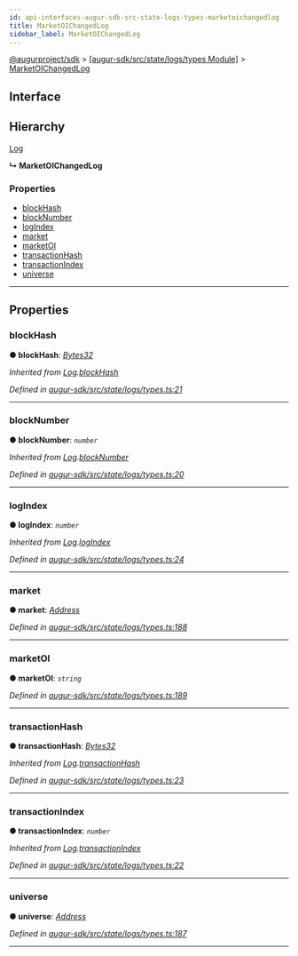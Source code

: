 ```yaml
---
id: api-interfaces-augur-sdk-src-state-logs-types-marketoichangedlog
title: MarketOIChangedLog
sidebar_label: MarketOIChangedLog
---
```


[@augurproject/sdk](api-readme.md) > [[augur-sdk/src/state/logs/types Module]](api-modules-augur-sdk-src-state-logs-types-module.md) > [MarketOIChangedLog](api-interfaces-augur-sdk-src-state-logs-types-marketoichangedlog.md)

## Interface

## Hierarchy

 [Log](api-interfaces-augur-sdk-src-state-logs-types-log.md)

**↳ MarketOIChangedLog**

### Properties

* [blockHash](api-interfaces-augur-sdk-src-state-logs-types-marketoichangedlog.md#blockhash)
* [blockNumber](api-interfaces-augur-sdk-src-state-logs-types-marketoichangedlog.md#blocknumber)
* [logIndex](api-interfaces-augur-sdk-src-state-logs-types-marketoichangedlog.md#logindex)
* [market](api-interfaces-augur-sdk-src-state-logs-types-marketoichangedlog.md#market)
* [marketOI](api-interfaces-augur-sdk-src-state-logs-types-marketoichangedlog.md#marketoi)
* [transactionHash](api-interfaces-augur-sdk-src-state-logs-types-marketoichangedlog.md#transactionhash)
* [transactionIndex](api-interfaces-augur-sdk-src-state-logs-types-marketoichangedlog.md#transactionindex)
* [universe](api-interfaces-augur-sdk-src-state-logs-types-marketoichangedlog.md#universe)

---

## Properties

<a id="blockhash"></a>

###  blockHash

**● blockHash**: *[Bytes32](api-modules-augur-sdk-src-state-logs-types-module.md#bytes32)*

*Inherited from [Log](api-interfaces-augur-sdk-src-state-logs-types-log.md).[blockHash](api-interfaces-augur-sdk-src-state-logs-types-log.md#blockhash)*

*Defined in [augur-sdk/src/state/logs/types.ts:21](https://github.com/AugurProject/augur/blob/1e1466f1d3/packages/augur-sdk/src/state/logs/types.ts#L21)*

___
<a id="blocknumber"></a>

###  blockNumber

**● blockNumber**: *`number`*

*Inherited from [Log](api-interfaces-augur-sdk-src-state-logs-types-log.md).[blockNumber](api-interfaces-augur-sdk-src-state-logs-types-log.md#blocknumber)*

*Defined in [augur-sdk/src/state/logs/types.ts:20](https://github.com/AugurProject/augur/blob/1e1466f1d3/packages/augur-sdk/src/state/logs/types.ts#L20)*

___
<a id="logindex"></a>

###  logIndex

**● logIndex**: *`number`*

*Inherited from [Log](api-interfaces-augur-sdk-src-state-logs-types-log.md).[logIndex](api-interfaces-augur-sdk-src-state-logs-types-log.md#logindex)*

*Defined in [augur-sdk/src/state/logs/types.ts:24](https://github.com/AugurProject/augur/blob/1e1466f1d3/packages/augur-sdk/src/state/logs/types.ts#L24)*

___
<a id="market"></a>

###  market

**● market**: *[Address](api-modules-augur-sdk-src-state-logs-types-module.md#address)*

*Defined in [augur-sdk/src/state/logs/types.ts:188](https://github.com/AugurProject/augur/blob/1e1466f1d3/packages/augur-sdk/src/state/logs/types.ts#L188)*

___
<a id="marketoi"></a>

###  marketOI

**● marketOI**: *`string`*

*Defined in [augur-sdk/src/state/logs/types.ts:189](https://github.com/AugurProject/augur/blob/1e1466f1d3/packages/augur-sdk/src/state/logs/types.ts#L189)*

___
<a id="transactionhash"></a>

###  transactionHash

**● transactionHash**: *[Bytes32](api-modules-augur-sdk-src-state-logs-types-module.md#bytes32)*

*Inherited from [Log](api-interfaces-augur-sdk-src-state-logs-types-log.md).[transactionHash](api-interfaces-augur-sdk-src-state-logs-types-log.md#transactionhash)*

*Defined in [augur-sdk/src/state/logs/types.ts:23](https://github.com/AugurProject/augur/blob/1e1466f1d3/packages/augur-sdk/src/state/logs/types.ts#L23)*

___
<a id="transactionindex"></a>

###  transactionIndex

**● transactionIndex**: *`number`*

*Inherited from [Log](api-interfaces-augur-sdk-src-state-logs-types-log.md).[transactionIndex](api-interfaces-augur-sdk-src-state-logs-types-log.md#transactionindex)*

*Defined in [augur-sdk/src/state/logs/types.ts:22](https://github.com/AugurProject/augur/blob/1e1466f1d3/packages/augur-sdk/src/state/logs/types.ts#L22)*

___
<a id="universe"></a>

###  universe

**● universe**: *[Address](api-modules-augur-sdk-src-state-logs-types-module.md#address)*

*Defined in [augur-sdk/src/state/logs/types.ts:187](https://github.com/AugurProject/augur/blob/1e1466f1d3/packages/augur-sdk/src/state/logs/types.ts#L187)*

___

